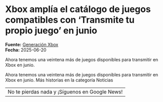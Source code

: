 # Xbox amplía el catálogo de juegos compatibles con ‘Transmite tu propio juego’ en junio

**Fuente:** [Generación Xbox](https://generacionxbox.com/xbox-amplia-el-catalogo-de-juegos-compatibles-con-transmite-tu-propio-juego-en-junio/)  
**Fecha:** 2025-06-20

Ahora tenemos una veintena más de juegos disponibles para transmitir en Xbox en junio.

Ahora tenemos una veintena más de juegos disponibles para transmitir en Xbox en junio.
Más historias en la categoría Noticias
<table><tr><td>No te pierdas nada y ¡Síguenos en Google News! </td></tr… [+1974 chars]
